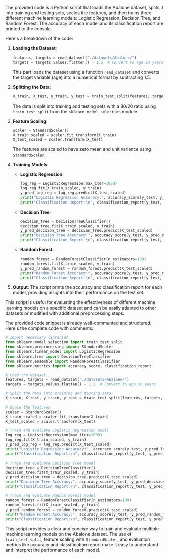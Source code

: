 The provided code is a Python script that loads the Abalone dataset, splits it into training and testing sets, scales the features, and then trains three different machine learning models: Logistic Regression, Decision Tree, and Random Forest. The accuracy of each model and its classification report are printed to the console.

Here's a breakdown of the code:

1. **Loading the Dataset**:
   ```python
   features, targets = read_dataset("./datasets/Abalone/")
   targets = targets.values.flatten() - 1.5  # Convert to age in years
   ```
   This part loads the dataset using a function `read_dataset` and converts the target variable (age) into a numerical format by subtracting 1.5.

2. **Splitting the Data**:
   ```python
   X_train, X_test, y_train, y_test = train_test_split(features, targets, test_size=0.2, random_state=42)
   ```
   The data is split into training and testing sets with a 80/20 ratio using `train_test_split` from the `sklearn.model_selection` module.

3. **Feature Scaling**:
   ```python
   scaler = StandardScaler()
   X_train_scaled = scaler.fit_transform(X_train)
   X_test_scaled = scaler.transform(X_test)
   ```
   The features are scaled to have zero mean and unit variance using `StandardScaler`.

4. **Training Models**:
   - **Logistic Regression**:
     ```python
     log_reg = LogisticRegression(max_iter=1000)
     log_reg.fit(X_train_scaled, y_train)
     y_pred_log_reg = log_reg.predict(X_test_scaled)
     print("Logistic Regression Accuracy:", accuracy_score(y_test, y_pred_log_reg))
     print("Classification Report:\n", classification_report(y_test, y_pred_log_reg))
     ```
   - **Decision Tree**:
     ```python
     decision_tree = DecisionTreeClassifier()
     decision_tree.fit(X_train_scaled, y_train)
     y_pred_decision_tree = decision_tree.predict(X_test_scaled)
     print("Decision Tree Accuracy:", accuracy_score(y_test, y_pred_decision_tree))
     print("Classification Report:\n", classification_report(y_test, y_pred_decision_tree))
     ```
   - **Random Forest**:
     ```python
     random_forest = RandomForestClassifier(n_estimators=100)
     random_forest.fit(X_train_scaled, y_train)
     y_pred_random_forest = random_forest.predict(X_test_scaled)
     print("Random Forest Accuracy:", accuracy_score(y_test, y_pred_random_forest))
     print("Classification Report:\n", classification_report(y_test, y_pred_random_forest))
     ```

5. **Output**:
   The script prints the accuracy and classification report for each model, providing insights into their performance on the test set.

This script is useful for evaluating the effectiveness of different machine learning models on a specific dataset and can be easily adapted to other datasets or modified with additional preprocessing steps.

The provided code snippet is already well-commented and structured. Here's the complete code with comments:

```python
# Import necessary libraries
from sklearn.model_selection import train_test_split
from sklearn.preprocessing import StandardScaler
from sklearn.linear_model import LogisticRegression
from sklearn.tree import DecisionTreeClassifier
from sklearn.ensemble import RandomForestClassifier
from sklearn.metrics import accuracy_score, classification_report

# Load the dataset
features, targets = read_dataset("./datasets/Abalone/")
targets = targets.values.flatten() - 1.5  # Convert to age in years

# Split the data into training and testing sets
X_train, X_test, y_train, y_test = train_test_split(features, targets, test_size=0.2, random_state=42)

# Scale the features
scaler = StandardScaler()
X_train_scaled = scaler.fit_transform(X_train)
X_test_scaled = scaler.transform(X_test)

# Train and evaluate Logistic Regression model
log_reg = LogisticRegression(max_iter=1000)
log_reg.fit(X_train_scaled, y_train)
y_pred_log_reg = log_reg.predict(X_test_scaled)
print("Logistic Regression Accuracy:", accuracy_score(y_test, y_pred_log_reg))
print("Classification Report:\n", classification_report(y_test, y_pred_log_reg))

# Train and evaluate Decision Tree model
decision_tree = DecisionTreeClassifier()
decision_tree.fit(X_train_scaled, y_train)
y_pred_decision_tree = decision_tree.predict(X_test_scaled)
print("Decision Tree Accuracy:", accuracy_score(y_test, y_pred_decision_tree))
print("Classification Report:\n", classification_report(y_test, y_pred_decision_tree))

# Train and evaluate Random Forest model
random_forest = RandomForestClassifier(n_estimators=100)
random_forest.fit(X_train_scaled, y_train)
y_pred_random_forest = random_forest.predict(X_test_scaled)
print("Random Forest Accuracy:", accuracy_score(y_test, y_pred_random_forest))
print("Classification Report:\n", classification_report(y_test, y_pred_random_forest))
```

This script provides a clear and concise way to train and evaluate multiple machine learning models on the Abalone dataset. The use of `train_test_split`, feature scaling with `StandardScaler`, and evaluation metrics like accuracy and classification report make it easy to understand and interpret the performance of each model.